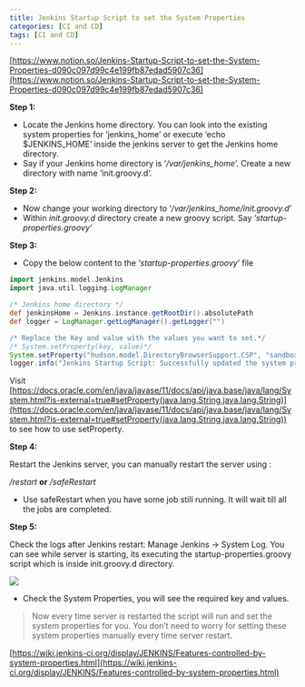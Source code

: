 ```yaml
---
title: Jenkins Startup Script to set the System Properties
categories: [CI and CD]
tags: [CI and CD]
---
```


[https://www.notion.so/Jenkins-Startup-Script-to-set-the-System-Properties-d090c097d99c4e199fb87edad5907c36](https://www.notion.so/Jenkins-Startup-Script-to-set-the-System-Properties-d090c097d99c4e199fb87edad5907c36)


**Step 1:**

- Locate the Jenkins home directory. You can look into the existing system properties for ‘jenkins_home’ or execute ‘echo $JENKINS_HOME’ inside the jenkins server to get the Jenkins home directory.
- Say if your Jenkins home directory is ‘_/var/jenkins_home_’. Create a new directory with name ‘init.groovy.d’.

**Step 2:**

- Now change your working directory to ‘_/var/jenkins_home/init.groovy.d_’
- Within _init.groovy.d_ directory create a new groovy script. Say ‘_startup-properties.groovy’_

**Step 3:**

- Copy the below content to the ‘_startup-properties.groovy_’ file

```groovy
import jenkins.model.Jenkins
import java.util.logging.LogManager

/* Jenkins home directory */
def jenkinsHome = Jenkins.instance.getRootDir().absolutePath
def logger = LogManager.getLogManager().getLogger("")

/* Replace the Key and value with the values you want to set.*/
/* System.setProperty(key, value)*/
System.setProperty("hudson.model.DirectoryBrowserSupport.CSP", "sandbox; default-src 'self';")
logger.info("Jenkins Startup Script: Successfully updated the system properties value forhudson.model.DirectoryBrowserSupport.CSP .Script location : ${jenkinsHome}/init.groovy.d ")
```


Visit [https://docs.oracle.com/en/java/javase/11/docs/api/java.base/java/lang/System.html?is-external=true#setProperty(java.lang.String,java.lang.String)](https://docs.oracle.com/en/java/javase/11/docs/api/java.base/java/lang/System.html?is-external=true#setProperty(java.lang.String,java.lang.String)) to see how to use setProperty.


**Step 4:**


Restart the Jenkins server, you can manually restart the server using :


_<Jenkins-server-URL>/restart_ **or** _<Jenkins-server-URL>/safeRestart_

- Use safeRestart when you have some job still running. It will wait till all the jobs are completed.

**Step 5:**


Check the logs after Jenkins restart: Manage Jenkins → System Log. You can see while server is starting, its executing the startup-properties.groovy script which is inside init.groovy.d directory.


![](https://miro.medium.com/max/1400/1*kjzZCxTixWCYsQbIcfRkzA.png)

- Check the System Properties, you will see the required key and values.

> Now every time server is restarted the script will run and set the system properties for you. You don’t need to worry for setting these system properties manually every time server restart.


[https://wiki.jenkins-ci.org/display/JENKINS/Features-controlled-by-system-properties.html](https://wiki.jenkins-ci.org/display/JENKINS/Features-controlled-by-system-properties.html)

